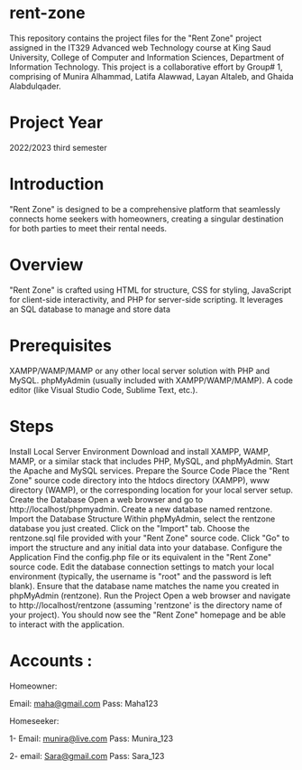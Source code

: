 # rent-zone
This repository contains the project files for the "Rent Zone" project assigned in the IT329 Advanced web Technology course at King Saud University, College of Computer and Information Sciences, Department of Information Technology. This project is a collaborative effort by Group# 1, comprising of Munira Alhammad, Latifa Alawwad, Layan Altaleb, and Ghaida Alabdulqader.
# Project Year
2022/2023 third semester 
# Introduction
"Rent Zone" is designed to be a comprehensive platform that seamlessly connects home seekers with homeowners, creating a singular destination for both parties to meet their rental needs.
# Overview 
"Rent Zone" is crafted using HTML for structure, CSS for styling, JavaScript for client-side interactivity, and PHP for server-side scripting. It leverages an SQL database to manage and store data
# Prerequisites
XAMPP/WAMP/MAMP or any other local server solution with PHP and MySQL.
phpMyAdmin (usually included with XAMPP/WAMP/MAMP).
A code editor (like Visual Studio Code, Sublime Text, etc.).
# Steps
Install Local Server Environment
Download and install XAMPP, WAMP, MAMP, or a similar stack that includes PHP, MySQL, and phpMyAdmin.
Start the Apache and MySQL services.
Prepare the Source Code
Place the "Rent Zone" source code directory into the htdocs directory (XAMPP), www directory (WAMP), or the corresponding location for your local server setup.
Create the Database
Open a web browser and go to http://localhost/phpmyadmin.
Create a new database named rentzone.
Import the Database Structure
Within phpMyAdmin, select the rentzone database you just created.
Click on the "Import" tab.
Choose the rentzone.sql file provided with your "Rent Zone" source code.
Click "Go" to import the structure and any initial data into your database.
Configure the Application
Find the config.php file or its equivalent in the "Rent Zone" source code.
Edit the database connection settings to match your local environment (typically, the username is "root" and the password is left blank).
Ensure that the database name matches the name you created in phpMyAdmin (rentzone).
Run the Project
Open a web browser and navigate to http://localhost/rentzone (assuming 'rentzone' is the directory name of your project).
You should now see the "Rent Zone" homepage and be able to interact with the application.
# Accounts :

Homeowner: 

Email:
maha@gmail.com
Pass:
Maha123


Homeseeker:

1-
Email:
munira@live.com
Pass:
Munira_123

2-
email:
Sara@gmail.com
Pass:
Sara_123
